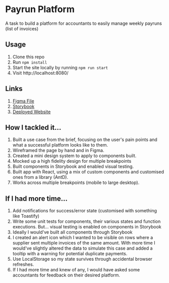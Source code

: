 # Payrun Platform
A task to build a platform for accountants to easily manage weekly payruns (list of invoices)

## Usage 
1. Clone this repo
2. Run `npm install`
3. Start the site locally by running `npm run start`
4. Visit http://localhost:8080/


## Links
1. [Figma File](https://www.figma.com/design/PKwsaaKFhnKxh02ZmUXOHy/PayWorks-Task?node-id=0-1&t=eApaTkglBl4mYDY7-1)
2. [Storybook](https://6662e178cd8e18e2d82f60b8-kpoilyvafo.chromatic.com/?path=/story/)
3. [Deployed Website](https://payrun-platform.vercel.app/)

## How I tackled it...
1. Built a use case from the brief, focusing on the user's pain points and what a successful platform looks like to them.  
2. Wireframed the page by hand and in Figma.
2. Created a mini design system to apply to components built. 
3. Mocked up a high fidelity design for multiple breakpoints
4. Built components in Storybook and enabled visual testing. 
5. Built app with React, using a mix of custom components and customised ones from a library (AntD). 
6. Works across multiple breakpoints (mobile to large desktop).  


## If I had more time...
1. Add notifications for success/error state (customised with something like Toastify)
2. Write some unit tests for components, their various states and function executions. But... visual testing is enabled on components in Storybook 
3. Ideally I would've built all components through Storybook  
4. I created an alert icon which I wanted to be visible on rows where a supplier sent multiple invoices of the same amount. With more time I would've slightly altered the data to simulate this case and added a tooltip with a warning for potential duplicate payments.
5. Use LocalStorage so my state survives through accidental browser refreshes.  
6. If I had more time and knew of any, I would have asked some accountants for feedback on their desired platform.      